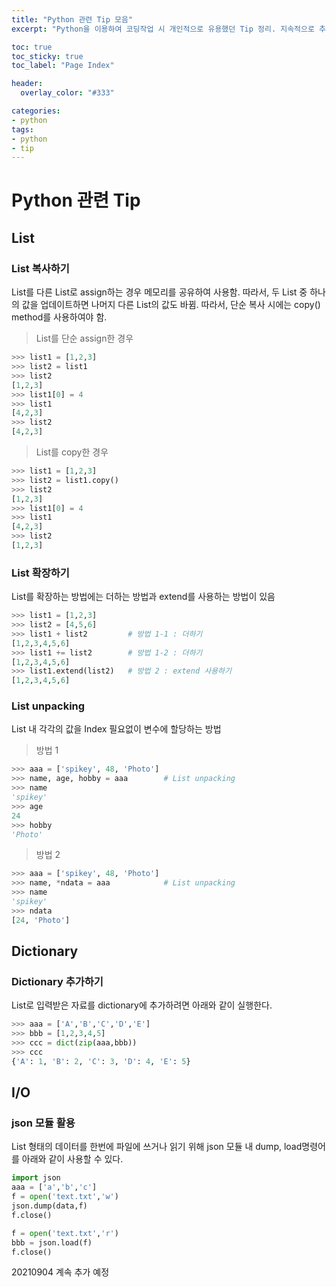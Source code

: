 ```yaml
---
title: "Python 관련 Tip 모음" 
excerpt: "Python을 이용하여 코딩작업 시 개인적으로 유용했던 Tip 정리. 지속적으로 추가 예정!!!" 

toc: true
toc_sticky: true
toc_label: "Page Index"

header:
  overlay_color: "#333"

categories: 
- python 
tags: 
- python
- tip
---
```


# Python 관련 Tip

## List
### List 복사하기
List를 다른 List로 assign하는 경우 메모리를 공유하여 사용함. 따라서, 두 List 중 하나의 값을 업데이트하면 나머지 다른 List의 값도 바뀜. 따라서, 단순 복사 시에는 copy() method를 사용하여야 함.

>List를 단순 assign한 경우

```python
>>> list1 = [1,2,3]
>>> list2 = list1
>>> list2
[1,2,3]
>>> list1[0] = 4
>>> list1
[4,2,3]
>>> list2
[4,2,3]
```

>List를 copy한 경우

```python
>>> list1 = [1,2,3]
>>> list2 = list1.copy()
>>> list2
[1,2,3]
>>> list1[0] = 4
>>> list1
[4,2,3]
>>> list2
[1,2,3]
```

### List 확장하기
List를 확장하는 방법에는 더하는 방법과 extend를 사용하는 방법이 있음

```python
>>> list1 = [1,2,3]
>>> list2 = [4,5,6]
>>> list1 + list2         # 방법 1-1 : 더하기
[1,2,3,4,5,6]
>>> list1 += list2        # 방법 1-2 : 더하기
[1,2,3,4,5,6]
>>> list1.extend(list2)   # 방법 2 : extend 사용하기
[1,2,3,4,5,6]
```

### List unpacking
List 내 각각의 값을 Index 필요없이 변수에 할당하는 방법
>방법 1

```python
>>> aaa = ['spikey', 48, 'Photo']
>>> name, age, hobby = aaa        # List unpacking
>>> name
'spikey'
>>> age
24
>>> hobby
'Photo'
```
>방법 2

```python
>>> aaa = ['spikey', 48, 'Photo']
>>> name, *ndata = aaa            # List unpacking
>>> name
'spikey'
>>> ndata
[24, 'Photo']
```

## Dictionary
### Dictionary 추가하기
List로 입력받은 자료를 dictionary에 추가하려면 아래와 같이 실행한다.

```python
>>> aaa = ['A','B','C','D','E']
>>> bbb = [1,2,3,4,5]
>>> ccc = dict(zip(aaa,bbb))
>>> ccc
{'A': 1, 'B': 2, 'C': 3, 'D': 4, 'E': 5}
```

## I/O
### json 모듈 활용
List 형태의 데이터를 한번에 파일에 쓰거나 읽기 위해 json 모듈 내 dump, load명령어를 아래와 같이 사용할 수 있다.

```python
import json
aaa = ['a','b','c']
f = open('text.txt','w')
json.dump(data,f)
f.close()

f = open('text.txt','r')
bbb = json.load(f)
f.close()
```



20210904 계속 추가 예정